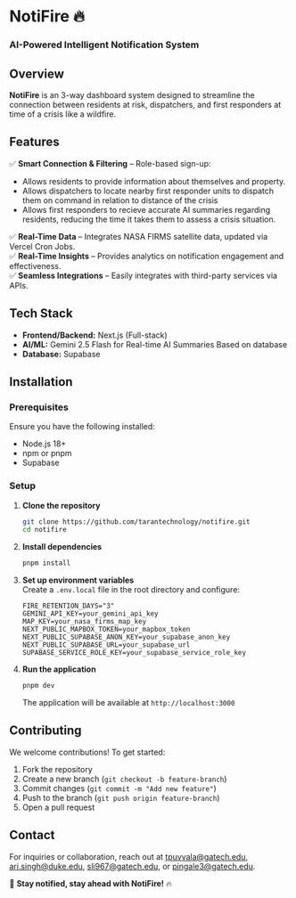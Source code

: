 # NotiFire 🔥

### AI-Powered Intelligent Notification System

## Overview

**NotiFire** is an 3-way dashboard system designed to streamline the connection between residents at risk, dispatchers, and first responders at time of a crisis like a wildfire.

## Features

✅ **Smart Connection & Filtering** – Role-based sign-up:

- Allows residents to provide information about themselves and property.
- Allows dispatchers to locate nearby first responder units to dispatch them on command in relation to distance of the crisis
- Allows first responders to recieve accurate AI summaries regarding residents, reducing the time it takes them to assess a crisis situation.

✅ **Real-Time Data** – Integrates NASA FIRMS satellite data, updated via Vercel Cron Jobs.  
✅ **Real-Time Insights** – Provides analytics on notification engagement and effectiveness.  
✅ **Seamless Integrations** – Easily integrates with third-party services via APIs.

## Tech Stack

- **Frontend/Backend:** Next.js (Full-stack)
- **AI/ML:** Gemini 2.5 Flash for Real-time AI Summaries Based on database
- **Database:** Supabase

## Installation

### Prerequisites

Ensure you have the following installed:

- Node.js 18+
- npm or pnpm
- Supabase

### Setup

1. **Clone the repository**

   ```sh
   git clone https://github.com/tarantechnology/notifire.git
   cd notifire
   ```

2. **Install dependencies**

   ```sh
   pnpm install
   ```

3. **Set up environment variables**  
   Create a `.env.local` file in the root directory and configure:

   ```
   FIRE_RETENTION_DAYS="3"
   GEMINI_API_KEY=your_gemini_api_key
   MAP_KEY=your_nasa_firms_map_key
   NEXT_PUBLIC_MAPBOX_TOKEN=your_mapbox_token
   NEXT_PUBLIC_SUPABASE_ANON_KEY=your_supabase_anon_key
   NEXT_PUBLIC_SUPABASE_URL=your_supabase_url
   SUPABASE_SERVICE_ROLE_KEY=your_supabase_service_role_key
   ```

4. **Run the application**

   ```sh
   pnpm dev
   ```

   The application will be available at `http://localhost:3000`

## Contributing

We welcome contributions! To get started:

1. Fork the repository
2. Create a new branch (`git checkout -b feature-branch`)
3. Commit changes (`git commit -m "Add new feature"`)
4. Push to the branch (`git push origin feature-branch`)
5. Open a pull request

## Contact

For inquiries or collaboration, reach out at tpuvvala@gatech.edu, ari.singh@duke.edu, sli967@gatech.edu, or pingale3@gatech.edu.

🚀 **Stay notified, stay ahead with NotiFire!** 🔥
